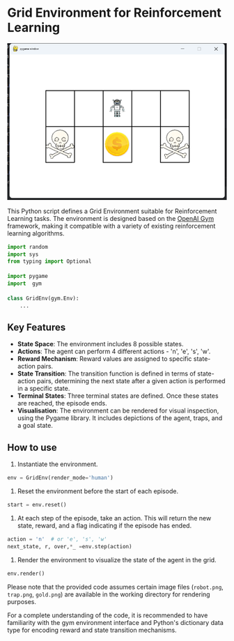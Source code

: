 # Grid Environment for Reinforcement Learning

![QQ截图20230727161338](./QQ截图20230727161338.png)

This Python script defines a Grid Environment suitable for Reinforcement Learning tasks. The environment is designed based on the [OpenAI Gym](https://gym.openai.com/) framework, making it compatible with a variety of existing reinforcement learning algorithms.

```python
import random
import sys
from typing import Optional

import pygame
import  gym

class GridEnv(gym.Env):
    ...
```

## Key Features

- **State Space**: The environment includes 8 possible states.
- **Actions**: The agent can perform 4 different actions - 'n', 'e', 's', 'w'.
- **Reward Mechanism**: Reward values are assigned to specific state-action pairs.
- **State Transition**: The transition function is defined in terms of state-action pairs, determining the next state after a given action is performed in a specific state.
- **Terminal States**: Three terminal states are defined. Once these states are reached, the episode ends.
- **Visualisation**: The environment can be rendered for visual inspection, using the Pygame library. It includes depictions of the agent, traps, and a goal state.

## How to use

1. Instantiate the environment.

```python
env = GridEnv(render_mode='human')
```

1. Reset the environment before the start of each episode.

```python
start = env.reset()
```

1. At each step of the episode, take an action. This will return the new state, reward, and a flag indicating if the episode has ended.

```python
action = 'n'  # or 'e', 's', 'w'
next_state, r, over,*_ =env.step(action)
```

1. Render the environment to visualize the state of the agent in the grid.

```python
env.render()
```

Please note that the provided code assumes certain image files (`robot.png`, `trap.png`, `gold.png`) are available in the working directory for rendering purposes.

For a complete understanding of the code, it is recommended to have familiarity with the gym environment interface and Python's dictionary data type for encoding reward and state transition mechanisms.
